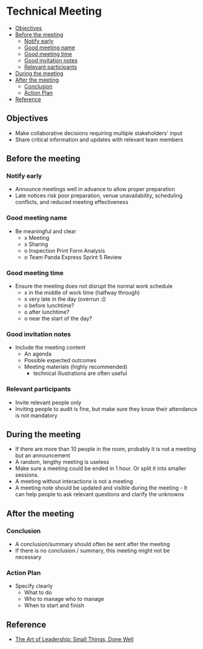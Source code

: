 # Technical Meeting <!-- omit in toc -->

- [Objectives](#objectives)
- [Before the meeting](#before-the-meeting)
  - [Notify early](#notify-early)
  - [Good meeting name](#good-meeting-name)
  - [Good meeting time](#good-meeting-time)
  - [Good invitation notes](#good-invitation-notes)
  - [Relevant participants](#relevant-participants)
- [During the meeting](#during-the-meeting)
- [After the meeting](#after-the-meeting)
  - [Conclusion](#conclusion)
  - [Action Plan](#action-plan)
- [Reference](#reference)

## Objectives

- Make collaborative decisions requiring multiple stakeholders' input
- Share critical information and updates with relevant team members

## Before the meeting

### Notify early
- Announce meetings well in advance to allow proper preparation
- Late notices risk poor preparation, venue unavailability, scheduling conflicts, and reduced meeting effectiveness

### Good meeting name

- Be meaningful and clear
  - x Meeting
  - x Sharing
  - o Inspection Print Form Analysis
  - o Team Panda Express Sprint 5 Review

### Good meeting time

- Ensure the meeting does not disrupt the normal work schedule
  - x in the middle of work time (halfway through)
  - x very late in the day (overrun :()
  - o before lunchtime?
  - o after lunchtime?
  - o near the start of the day?

### Good invitation notes

- Include the meeting content
  - An agenda
  - Possible expected outcomes
  - Meeting materials (highly recommended)
    - technical illustrations are often useful

### Relevant participants

- Invite relevant people only
- Inviting people to audit is fine, but make sure they know their attendance is not mandatory

## During the meeting

- If there are more than 10 people in the room, probably it is not a meeting but an announcement
- A random, lengthy meeting is useless
- Make sure a meeting could be ended in 1 hour. Or split it into smaller sessions.
- A meeting without interactions is not a meeting
- A meeting note should be updated and visible during the meeting - It can help people to ask relevant questions and clarify the unknowns

## After the meeting

### Conclusion

- A conclusion/summary should often be sent after the meeting
- If there is no conclusion / summary, this meeting might not be necessary

### Action Plan

- Specify clearly
  - What to do
  - Who to manage who to manage
  - When to start and finish

## Reference

- [The Art of Leadership: Small Things, Done Well](https://www.oreilly.com/library/view/the-art-of/9781492045687 "https://www.oreilly.com/library/view/the-art-of/9781492045687")
